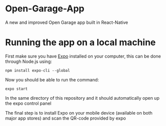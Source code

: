 # Open-Garage-App
A new and improved Open Garage app built in React-Native


# Running the app on a local machine
First make sure you have [Expo](https://expo.io/) installed on your computer, this can be done through Node.js using:

    npm install expo-cli --global

Now you should be able to run the command:

    expo start

In the same directory of this repository and it should automatically open up the expo control panel

The final step is to install Expo on your mobile device (available on both major app stores) and scan the QR-code provided by expo
